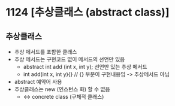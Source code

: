 # 1124 [추상클래스 (abstract class)]

## 추상클래스

- 추상 메서드를 포함한 클래스
- 추상 메서드는 구현코드 없이 메서드의 선언만 있음
    - abstract int add (int x, int y); 선언만 있는 추상 메서드
    - int add(int x, int y){} // {} 부분이 구현내용임 -> 추상메서드 아님
- abstract 예약어 사용
- 추상클래스는 new (인스턴스 화) 할 수 없음
    - <-> concrete class (구체적 클래스)